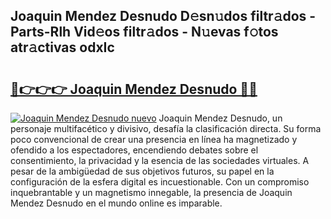 ## Joaquin Mendez Desnudo D𝚎sn𝚞dos filtr𝚊dos - Parts-Rlh Vid𝚎os filtr𝚊dos - N𝚞evas f𝚘tos atr𝚊ctivas odxIc

# <h2><a href="http://mb74xmm.tromn.icu/?c=Joaquin+Mendez+Desnudo">🔗👉👉👉 Joaquin Mendez Desnudo 🔗🔗</a></h2>

[![Joaquin Mendez Desnudo nuevo](https://i.imgur.com/pEAQMta.gif)](http://mb74xmm.tromn.icu/?c=Joaquin+Mendez+Desnudo)
Joaquin Mendez Desnudo, un personaje multifacético y divisivo, desafía la clasificación directa. Su forma poco convencional de crear una presencia en línea ha magnetizado y ofendido a los espectadores, encendiendo debates sobre el consentimiento, la privacidad y la esencia de las sociedades virtuales. A pesar de la ambigüedad de sus objetivos futuros, su papel en la configuración de la esfera digital es incuestionable. Con un compromiso inquebrantable y un magnetismo innegable, la presencia de Joaquin Mendez Desnudo en el mundo online es imparable.
